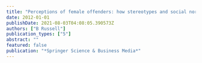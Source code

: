 ```yaml
---
title: "Perceptions of female offenders: how stereotypes and social norms affect criminal justice responses"
date: 2012-01-01
publishDate: 2021-08-03T04:08:05.390573Z
authors: ["B Russell"]
publication_types: ["5"]
abstract: ""
featured: false
publication: "*Springer Science & Business Media*"
---
```



